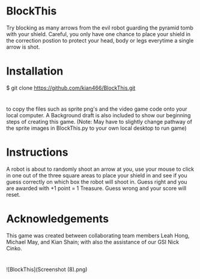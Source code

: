 # BlockThis
Try blocking as many arrows from the evil robot guarding the pyramid tomb with your shield. Careful, you only have one chance to place your shield in the correction postion to protect your head, body or legs everytime a single arrow is shot.
# Installation
$ git clone https://github.com/kian466/BlockThis.git 
#
to copy the files such as sprite png's and the video game code onto your local computer. A Background draft is also included to show our beginning steps of creating this game. (Note: May have to slightly change pathway of the sprite images in BlockThis.py to your own local desktop to run game)
# Instructions
A robot is about to randomly shoot an arrow at you, use your mouse to click in one out of the three square areas to place your shield in and see if you guess correctly on which box the robot will shoot in. Guess right and you are awarded with +1 point = 1 Treasure. Guess wrong and your score will reset. 
# Acknowledgements
This game was created between collaborating team members Leah Hong, Michael May, and Kian Shain; with also the assistance of our GSI Nick Cinko.

#
![BlockThis](Screenshot (8).png)
